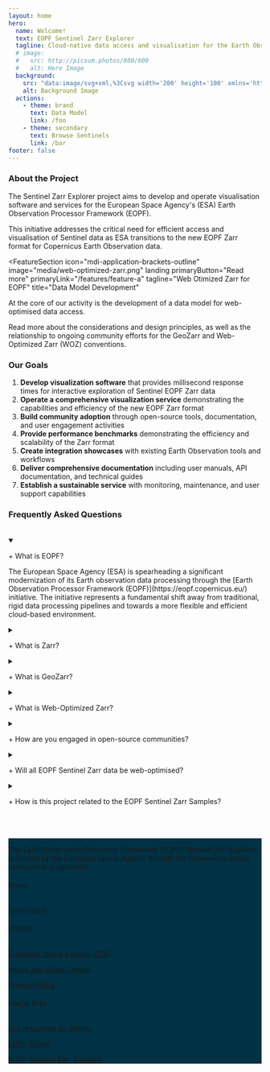 ```yaml
---
layout: home
hero:
  name: Welcome!
  text: EOPF Sentinel Zarr Explorer
  tagline: Cloud-native data access and visualisation for the Earth Observation Processor Framework
  # image:
  #   src: http://picsum.photos/800/600
  #   alt: Hero Image
  background:
    src: "data:image/svg+xml,%3Csvg width='200' height='100' xmlns='http://www.w3.org/2000/svg'%3E%3Crect width='200' height='100' fill='%23013144' /%3E%3C/svg%3E"
    alt: Background Image
  actions:
    - theme: brand
      text: Data Model
      link: /foo
    - theme: secondary
      text: Browse Sentinels
      link: /bar
footer: false
---
```


### About the Project
The Sentinel Zarr Explorer project aims to develop and operate visualisation software and services for the European Space Agency's (ESA) Earth Observation Processor Framework (EOPF). 

This initiative addresses the critical need for efficient access and visualisation of Sentinel data as ESA transitions to the new EOPF Zarr format for Copernicus Earth Observation data.


<FeatureSection
  icon="mdi-application-brackets-outline"
  image="media/web-optimized-zarr.png"
  landing
  primaryButton="Read more"
  primaryLink="/features/feature-a"
  tagline="Web Otimized Zarr for EOPF"
  title="Data Model Development"
>
At the core of our activity is the development of a data model for web-optimised data access.

Read more about the considerations and design principles, as well as the relationship to ongoing community efforts for the GeoZarr and Web-Optimized Zarr (WOZ) conventions.
</FeatureSection>

### Our Goals

1. **Develop visualization software** that provides millisecond response times for interactive exploration of Sentinel EOPF Zarr data
2. **Operate a comprehensive visualization service** demonstrating the capabilities and efficiency of the new EOPF Zarr format
3. **Build community adoption** through open-source tools, documentation, and user engagement activities
4. **Provide performance benchmarks** demonstrating the efficiency and scalability of the Zarr format
5. **Create integration showcases** with existing Earth Observation tools and workflows
6. **Deliver comprehensive documentation** including user manuals, API documentation, and technical guides
7. **Establish a sustainable service** with monitoring, maintenance, and user support capabilities


<CTASection
  title="Join the discussion!"
  tagline="This is a community-driven project, and we welcome your feedback and contributions."
  primaryButton="Contact us"
  primaryLink="/foo/bar"
  altButton="Find us on GitHub"
  altLink="https://github.com/eopf-explorer"
  dark
/>


### Frequently Asked Questions
<br />
<details open>
  <summary>
    <p class="bold">+ What is EOPF?</p>
  </summary>
    <p class="small-text">The European Space Agency (ESA) is spearheading a significant modernization of its Earth observation data processing through the [Earth Observation Processor Framework (EOPF)](https://eopf.copernicus.eu/) initiative. The initiative represents a fundamental shift away from traditional, rigid data processing pipelines and towards a more flexible and efficient cloud-based environment.</p>
</details>
<details>
  <summary>
    <p class="bold">+ What is Zarr?</p>
  </summary>
    <p class="small-text">[Zarr](https://zarr.dev/) is a container format for storage of large N-dimensional typed arrays. The development of Zarr is motivated by the need for a simple, transparent, open, and community-driven format that supports high-throughput distributed I/O on different storage systems. </p>
</details>
<details>
  <summary>
    <p class="bold">+ What is GeoZarr?</p>
  </summary>
    <p class="small-text">[GeoZarr](https://github.com/zarr-developers/geozarr-spec) is an emerging convention to represent geo-spatial data in the Zarr container format.</p>
</details>
<details>
  <summary>
    <p class="bold">+ What is Web-Optimized Zarr?</p>
  </summary>
    <p class="small-text">[Web-optimized Zarr (WOZ)](https://developmentseed.org/geozarr-examples/web-optimized-zarr.html) provides a set of additional recommendations on top of the GeoZarr specification for optimal browser-based analysis and visualization. The specific recommendations are still under development.</p>
</details>
<details>
  <summary>
    <p class="bold">+ How are you engaged in open-source communities?</p>
  </summary>
    <p class="small-text">Technical contributors on our EOPF Sentinel Zarr Explorer are also actively engaged in the ongoing Zarr, GeoZarr and Web-Optimized Zarr community efforts and closely connected to other organisations that contribute. We seek to use the community-developed conventions as basis for our data model and thereby further their maturity and fitness for purpose.</p>
</details>
<details>
  <summary>
    <p class="bold">+ Will all EOPF Sentinel Zarr data be web-optimised?</p>
  </summary>
    <p class="small-text">The objective of this project is to demonstrate the benefits and prove the fitness for purpose of acessing Sentinel products as web-optimised Zarr. We hope that the success of our effort will drive a new value-added distribution format. Please follow our project for updates on our goals and outcome and share your questions and comments.</p>
</details>
<details>
  <summary>
    <p class="bold">+ How is this project related to the EOPF Sentinel Zarr Samples?</p>
  </summary>
    <p class="small-text">The [EOPF Sentinel Zarr Samples](https://zarr.eopf.copernicus.eu/) platform provides  </p>
</details>
<br />
<br />
<br />

<footer class="full-width large-padding" style="background: #013144">
  <div class="holder large-padding vertical-margin large-margin small-text">
    <div class="grid white-text">
      <div class="s12 m6 l3">
        <img :src="theme.logo.dark" style="max-height: 36px" />
        <p class="alt-text right-padding">The Earth Observation Processor Framework (EOPF) Sentinel Zarr Explorer is funded by the European Space Agency through the Copernicus Space Component programme.</p>
      </div>
      <div class="s12 m6 l3">
        <h6>Menu</h6>
        <p v-for="nav in theme.nav"><a :href="nav.link" class="link">{{nav.text}}</a></p>
      </div>
      <div class="s12 m6 l3">
        <h6>Credits</h6>
        <p><a href="https://www.esa.int/" target="_blank" class="link">European Space Agency (ESA)</a></p>
        <p><a href="https://explorer.eopf.copernicus.eu/image-credits/" target="_blank" class="link">Image and Video Credits</a></p>
        <p><a href="https://explorer.eopf.copernicus.eu/privacy-policy/" target="_blank" class="link">Privacy Policy</a></p>
      </div>
      <div class="s12 m6 l3">
        <h6>Useful links</h6>
        <p><a href="https://github.com/EOPF-Explorer" target="_blank" class="link">Our resources on GitHub</a></p>
        <p><a href="https://eopf-toolkit.github.io/eopf-101/" target="_blank" class="link">EOPF Toolkit</a></p>
        <p><a href="https://zarr.eopf.copernicus.eu/" target="_blank" class="link">EOPF Sentinel Zarr Samples</a></p>
      </div>
    </div>
    <LogoSection
      :logos='[
        {
          alt: "Programme of the European Union Logo",
          image: "media/eu-logo-white.png",
          link: "https://ec.europa.eu/info/funding-tenders/opportunities/portal/screen/programmes",
        },
        {
          alt: "Copernicus Logo",
          image: "media/copernicus-logo-white.png",
          link: "https://www.copernicus.eu/en",
        },
        {
          alt: "EOF Logo",
          image: "media/eof-logo-white.png",
          link: "https://eof.esa.int/",
        },
        {
          alt: "ESA Co-funded Logo",
          image: "media/esa-cofunded-white.png",
          link: "https://www.esa.int/",
        },
      ]'
      :baseHeight="6"
    />
  </div>
</footer>

<script setup>
import { useData } from 'vitepress';
const { theme } = useData();
</script>
